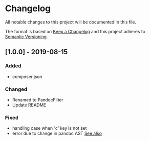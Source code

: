# Changelog

All notable changes to this project will be documented in this file.

The format is based on [Keep a Changelog](http://keepachangelog.com/en/1.0.0/)
and this project adheres to [Semantic Versioning](http://semver.org/spec/v2.0.0.html).

## [1.0.0] - 2019-08-15

### Added

- composer.json

### Changed

- Renamed to PandocFilter
- Update README

### Fixed

- handling case when 'c' key is not set
- error due to change in pandoc AST [See also](Vinai/pandocfilters-php#6)
